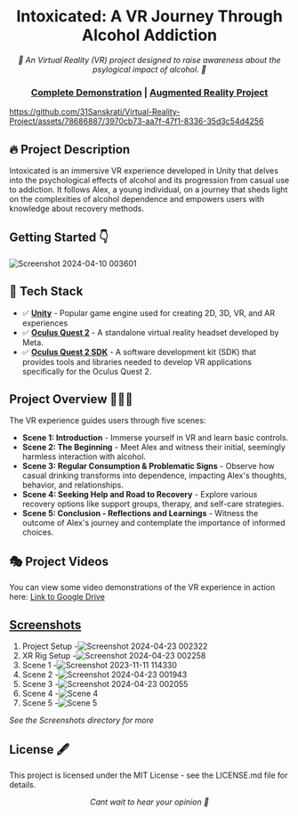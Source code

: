 <h1 align="center"> Intoxicated: A VR Journey Through Alcohol Addiction </h1>

<p align="center">
  <em>🤖 An Virtual Reality (VR) project designed to raise awareness about the psylogical impact of alcohol. 🤖   </em>
</p>

<h3 align="center">
	<a href="https://drive.google.com/drive/folders/10E9vOkptI4Xf7jGu5N2ag-xuK6mKj2TB">Complete Demonstration</a>
	<span> | </span>
	<a href="https://github.com/31Sanskrati/Virtual-Reality-Project">Augmented Reality Project</a>
</h3>

https://github.com/31Sanskrati/Virtual-Reality-Project/assets/78686887/3970cb73-aa7f-47f1-8336-35d3c54d4256


## 🔥 Project Description

Intoxicated is an immersive VR experience developed in Unity that delves into the psychological effects of alcohol and its progression from casual use to addiction. It follows Alex, a young individual, on a journey that sheds light on the complexities of alcohol dependence and empowers users with knowledge about recovery methods.

##  Getting Started :point_down:
![Screenshot 2024-04-10 003601](https://github.com/31Sanskrati/Virtual-Reality-Project/assets/78686887/c1162b10-a5ab-44c5-8526-c421cc3edd8d)

## 🚀 Tech Stack

- ✅ **[Unity](https://unity.com/)** - Popular game engine used for creating 2D, 3D, VR, and AR experiences
- ✅ **[Oculus Quest 2](https://www.meta.com/quest/products/quest-2/)** -  A standalone virtual reality headset developed by Meta. 
- ✅ **[Oculus Quest 2 SDK](https://developer.oculus.com/downloads/unity/)** - A software development kit (SDK) that provides tools and libraries needed to develop VR applications specifically for the Oculus Quest 2.


##  Project Overview 👨🏽‍💻

The VR experience guides users through five scenes:

* **Scene 1: Introduction** -  Immerse yourself in VR and learn basic controls.
* **Scene 2: The Beginning** - Meet Alex and witness their initial, seemingly harmless interaction with alcohol.
* **Scene 3: Regular Consumption & Problematic Signs** - Observe how casual drinking transforms into dependence, impacting Alex's thoughts, behavior, and relationships.
* **Scene 4: Seeking Help and Road to Recovery** - Explore various recovery options like support groups, therapy, and self-care strategies.
* **Scene 5: Conclusion - Reflections and Learnings** - Witness the outcome of Alex's journey and contemplate the importance of informed choices.


## 🎭 Project Videos 
You can view some video demonstrations of the VR experience in action here: [Link to Google Drive](https://drive.google.com/drive/folders/10E9vOkptI4Xf7jGu5N2ag-xuK6mKj2TB)

## [Screenshots](https://github.com/31Sanskrati/Virtual-Reality-Project/tree/main/Screenshots)
1. Project Setup -![Screenshot 2024-04-23 002322](https://github.com/31Sanskrati/Virtual-Reality-Project/assets/78686887/4ae66712-5807-4e1a-a0b3-f5c894be4e4e)
2. XR Rig Setup -![Screenshot 2024-04-23 002258](https://github.com/31Sanskrati/Virtual-Reality-Project/assets/78686887/f9390114-5cde-4013-98b1-7ad86003b53e)
3. Scene 1 -![Screenshot 2023-11-11 114330](https://github.com/31Sanskrati/Virtual-Reality-Project/assets/78686887/4d9e9eb1-746c-4c44-a291-5bd340c38642)
4. Scene 2 -![Screenshot 2024-04-23 001943](https://github.com/31Sanskrati/Virtual-Reality-Project/assets/78686887/d62f5081-8f5d-45ae-9547-fa2b3b9e982c)
5. Scene 3 -![Screenshot 2024-04-23 002055](https://github.com/31Sanskrati/Virtual-Reality-Project/assets/78686887/c628993f-00c1-4561-bbf4-b9e8d90d9a71)
6. Scene 4 -![Scene 4](https://github.com/31Sanskrati/Virtual-Reality-Project/assets/78686887/2bf352ea-d38d-4e3e-b000-51f54cbf8e25)
7. Scene 5 -![Scene 5](https://github.com/31Sanskrati/Virtual-Reality-Project/assets/78686887/73d62c95-2b13-42b8-b2d5-f87bba7f892c)

*See the Screenshots directory for more*

##  License 🖋

This project is licensed under the MIT License - see the LICENSE.md file for details.

<p align="center"><i>Cant wait to hear your opinion 🤗</i></p>
